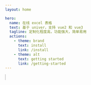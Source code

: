 ```yaml
---
layout: home

hero:
  name: 在线 excel 表格
  text: 基于 univer，支持 vue2 和 vue3
  tagline: 定制化程度高，功能强大，简单易用
  actions:
    - theme: brand
      text: install
      link: /install
    - theme: alt
      text: getting started
      link: /getting-started
---
```


<UniverSheet style="height: 600px; border: 1px solid #ccc" />